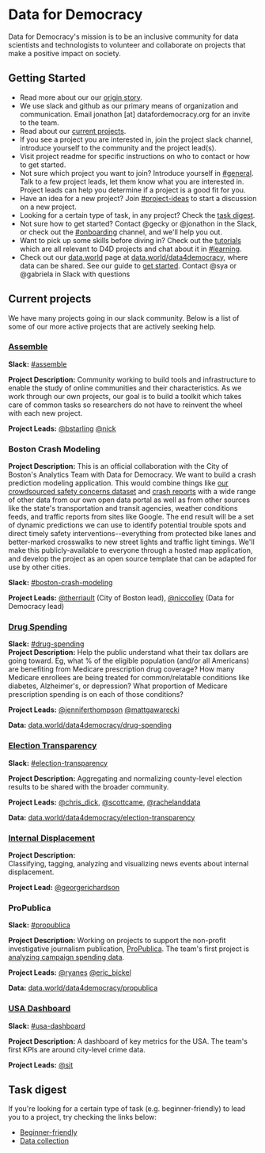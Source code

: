 # Data for Democracy

Data for Democracy's mission is to be an inclusive community for data scientists and technologists to volunteer and collaborate on projects that make a positive impact on society.

## Getting Started  

* Read more about our our [origin story](https://medium.com/data-for-democracy/origin-story-b740f14ca6ed#.psbzqw21y).  
* We use slack and github as our primary means of organization and communication. Email jonathon [at] datafordemocracy.org for an invite to the team.  
* Read about our [current projects](#current-projects).  
* If you see a project you are interested in, join the project slack channel, introduce yourself to the community and the project lead(s).  
* Visit project readme for specific instructions on who to contact or how to get started.
* Not sure which project you want to join? Introduce yourself in [#general](https://datafordemocracy.slack.com/messages/general/). Talk to a few project leads, let them know what you are interested in. Project leads can help you determine if a project is a good fit for you.
* Have an idea for a new project? Join [#project-ideas](https://datafordemocracy.slack.com/messages/project-ideas/) to start a discussion on a new project.
* Looking for a certain type of task, in any project? Check the [task digest](#task-digest).
* Not sure how to get started? Contact @gecky or @jonathon in the Slack, or check out the [#onboarding](https://datafordemocracy.slack.com/messages/onboarding/) channel, and we'll help you out.
* Want to pick up some skills before diving in? Check out the [tutorials](https://github.com/Data4Democracy/tutorials) which are all relevant to D4D projects and chat about it in [#learning](https://datafordemocracy.slack.com/messages/learning/).
* Check out our [data.world](https://data.world) page at [data.world/data4democracy](https://data.world/data4democracy), where data can be shared. See our guide to [get started](https://github.com/Data4Democracy/read-this-first/blob/master/data-world.md). Contact @sya or @gabriela in Slack with questions

## Current projects  
We have many projects going in our slack community. Below is a list of some of our more active projects that are actively seeking help.

### [Assemble](https://github.com/Data4Democracy/assemble)  
**Slack:** [#assemble](https://datafordemocracy.slack.com/messages/assemble/)

**Project Description:** Community working to build tools and infrastructure to enable the study of online communities and their characteristics. As we work through our own projects, our goal is to build a toolkit which takes care of common tasks so researchers do not have to reinvent the wheel with each new project.  

**Project Leads:** [@bstarling](https://datafordemocracy.slack.com/messages/@bstarling/) [@nick](https://datafordemocracy.slack.com/messages/@nick/)  

### Boston Crash Modeling
**Project Description:** This is an official collaboration with the City of Boston's Analytics Team with Data for Democracy. We want to build a crash prediction modeling application. This would combine things like [our crowdsourced safety concerns dataset](http://app01.cityofboston.gov/VZSafety/) and [crash reports](http://app01.cityofboston.gov/VisionZero/) with a wide range of other data from our own open data portal as well as from other sources like the state's transportation and transit agencies, weather conditions feeds, and traffic reports from sites like Google. The end result will be a set of dynamic predictions we can use to identify potential trouble spots and direct timely safety interventions--everything from protected bike lanes and better-marked crosswalks to new street lights and traffic light timings. We'll make this publicly-available to everyone through a hosted map application, and develop the project as an open source template that can be adapted for use by other cities.

**Slack:** [#boston-crash-modeling](https://datafordemocracy.slack.com/messages/boston-crash-modeling/) 

**Project Leads:** [@therriault](https://datafordemocracy.slack.com/messages/@therriault/) (City of Boston lead), [@niccolley](https://datafordemocracy.slack.com/messages/@niccolley/) (Data for Democracy lead)

### [Drug Spending](https://github.com/Data4Democracy/drug-spending)  
**Slack:** [#drug-spending](https://datafordemocracy.slack.com/messages/drug-spending/)  
**Project Description:** Help the public understand what their tax dollars are going toward. Eg, what % of the eligible population (and/or all Americans) are benefiting from Medicare prescription drug coverage? How many Medicare enrollees are being treated for common/relatable conditions like diabetes, Alzheimer's, or depression? What proportion of Medicare prescription spending is on each of those conditions? 

**Project Leads:** [@jenniferthompson](https://datafordemocracy.slack.com/messages/@jenniferthompson/) [@mattgawarecki](https://datafordemocracy.slack.com/messages/mattgawarecki/)

**Data:** [data.world/data4democracy/drug-spending](https://data.world/data4democracy/drug-spending)

### [Election Transparency](https://github.com/Data4Democracy/election-transparency)  
**Slack:** [#election-transparency](https://datafordemocracy.slack.com/messages/election-transparency/)

**Project Description:** Aggregating and normalizing county-level election results to be shared with the broader community. 

**Project Leads:** [@chris_dick](https://datafordemocracy.slack.com/messages/chris_dick/), [@scottcame](https://datafordemocracy.slack.com/messages/scottcame/), [@rachelanddata](https://datafordemocracy.slack.com/messages/rachelanddata/)

**Data:** [data.world/data4democracy/election-transparency](https://data.world/data4democracy/election-transparency)

### [Internal Displacement](https://github.com/Data4Democracy/internal-displacement)

**Project Description:**  
Classifying, tagging, analyzing and visualizing news events about internal displacement.

**Project Lead:**
[@georgerichardson](https://datafordemocracy.slack.com/messages/chris_dick/)

### ProPublica  
**Slack:** [#propublica](https://datafordemocracy.slack.com/messages/propublica/)

**Project Description:** Working on projects to support the non-profit investigative journalism publication, [ProPublica](http://propublica.org). The team's first project is [analyzing campaign spending data](https://github.com/Data4Democracy/campaign_expenditures). 

**Project Leads:** [@ryanes](https://datafordemocracy.slack.com/messages/@ryanes/) [@eric_bickel](https://datafordemocracy.slack.com/messages/@eric_bickel/)

**Data:** [data.world/data4democracy/propublica](https://data.world/data4democracy/propublica)

### [USA Dashboard](https://github.com/Data4Democracy/usa-dashboard/issues)  
**Slack:** [#usa-dashboard](https://datafordemocracy.slack.com/messages/usa-dashboard/) 

**Project Description:** A dashboard of key metrics for the USA. The team's first KPIs are around city-level crime data. 

**Project Leads:** [@sjt](https://datafordemocracy.slack.com/messages/@sjt/)


## Task digest
If you're looking for a certain type of task (e.g. beginner-friendly) to lead you to a project, try checking the links below:
* [Beginner-friendly](https://github.com/search?q=org%3AData4Democracy+is%3Aopen+label%3Abeginner-friendly&type=Issues)
* [Data collection](https://github.com/search?q=org%3AData4Democracy+is%3Aopen+label%3A%22data+collection%22&type=Issues)
